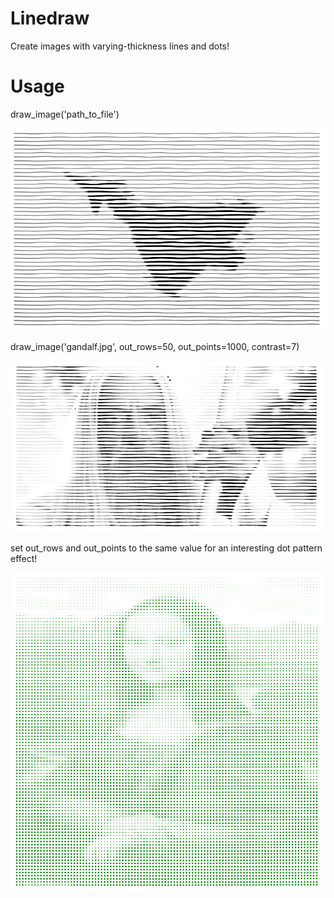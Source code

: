 # Linedraw
Create images with varying-thickness lines and dots!

# Usage

draw_image('path_to_file')

![Typhoon](/examples/default.PNG)

draw_image('gandalf.jpg', out_rows=50, out_points=1000, contrast=7)

![Gandalf](/examples/gandalf.PNG)

set out_rows and out_points to the same value for an interesting dot pattern effect!

![dots](/examples/dots.PNG)
